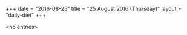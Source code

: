 +++
date = "2016-08-25"
title = "25 August 2016 (Thursday)"
layout = "daily-diet"
+++

\<no entries\>